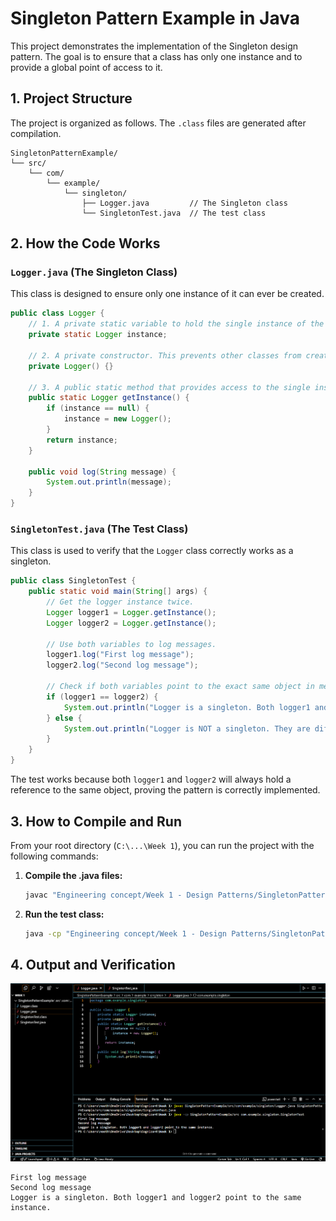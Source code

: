 # Singleton Pattern Example in Java

This project demonstrates the implementation of the Singleton design pattern. The goal is to ensure that a class has only one instance and to provide a global point of access to it.

## 1. Project Structure

The project is organized as follows. The `.class` files are generated after compilation.

```
SingletonPatternExample/
└── src/
    └── com/
        └── example/
            └── singleton/
                ├── Logger.java         // The Singleton class
                └── SingletonTest.java  // The test class
```

## 2. How the Code Works

### `Logger.java` (The Singleton Class)

This class is designed to ensure only one instance of it can ever be created.

```java
public class Logger {
    // 1. A private static variable to hold the single instance of the class.
    private static Logger instance;

    // 2. A private constructor. This prevents other classes from creating a new instance.
    private Logger() {}

    // 3. A public static method that provides access to the single instance.
    public static Logger getInstance() {
        if (instance == null) {
            instance = new Logger();
        }
        return instance;
    }

    public void log(String message) {
        System.out.println(message);
    }
}
```

### `SingletonTest.java` (The Test Class)

This class is used to verify that the `Logger` class correctly works as a singleton.

```java
public class SingletonTest {
    public static void main(String[] args) {
        // Get the logger instance twice.
        Logger logger1 = Logger.getInstance();
        Logger logger2 = Logger.getInstance();

        // Use both variables to log messages.
        logger1.log("First log message");
        logger2.log("Second log message");

        // Check if both variables point to the exact same object in memory.
        if (logger1 == logger2) {
            System.out.println("Logger is a singleton. Both logger1 and logger2 point to the same instance.");
        } else {
            System.out.println("Logger is NOT a singleton. They are different instances.");
        }
    }
}
```
The test works because both `logger1` and `logger2` will always hold a reference to the same object, proving the pattern is correctly implemented.

## 3. How to Compile and Run

From your root directory (`C:\...\Week 1`), you can run the project with the following commands:

1.  **Compile the .java files:**
    ```sh
    javac "Engineering concept/Week 1 - Design Patterns/SingletonPatternExample/src/com/example/singleton/Logger.java" "Engineering concept/Week 1 - Design Patterns/SingletonPatternExample/src/com/example/singleton/SingletonTest.java"
    ```
2.  **Run the test class:**
    ```sh
    java -cp "Engineering concept/Week 1 - Design Patterns/SingletonPatternExample/src" com.example.singleton.SingletonTest
    ```

## 4. Output and Verification

![Java Singleton Pattern Execution](./output.png)

```
First log message
Second log message
Logger is a singleton. Both logger1 and logger2 point to the same instance.
``` 